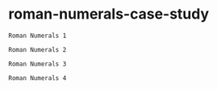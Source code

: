 # roman-numerals-case-study

```
Roman Numerals 1
```

```
Roman Numerals 2
```

```
Roman Numerals 3
```

```
Roman Numerals 4
```

